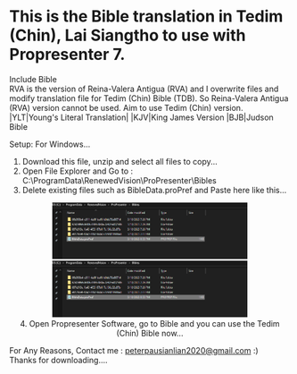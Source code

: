 <h1>This is the Bible translation in Tedim (Chin), Lai Siangtho to use with Propresenter 7. </h1>

<p>Include Bible</br>
RVA is the version of Reina-Valera Antigua (RVA) and I overwrite files and modify translation file for Tedim (Chin) Bible (TDB). So Reina-Valera Antigua (RVA) version cannot be used. Aim to use Tedim (Chin) version.
|YLT|Young's Literal Translation|
|KJV|King James Version
|BJB|Judson Bible
</p>
<p>
Setup:
For Windows...

1. Download this file, unzip and select all files to copy...
2. Open File Explorer and Go to : C:\ProgramData\RenewedVision\ProPresenter\Bibles
3. Delete existing files such as BibleData.proPref and Paste here like this...
<p align="center">
  <img src="/Screenshot 2023-03-18 220546.png" width="350" title="Screenshot of Bibles folder to copy">
  <img src="/Screenshot 2023-03-18 220546.png" width="350" alt="Screenshot of Bibles folder to copy"></br>
4. Open Propresenter Software, go to Bible and you can use the Tedim (Chin) Bible now...

For Any Reasons, Contact me : peterpausianlian2020@gmail.com :) </br> Thanks for downloading....

</p>
